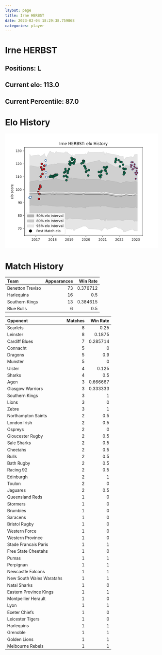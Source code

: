 ```yaml
---  
layout: page  
title: Irne HERBST  
date: 2023-02-04 18:29:38.759068  
categories: player  
---
```

# Irne HERBST

## Positions: L

## Current elo: 113.0

## Current Percentile: 87.0

# Elo History


![elo history](history_IrneHERBST.png)
# Match History


| Team             |   Appearances |   Win Rate |
|:-----------------|--------------:|-----------:|
| Benetton Treviso |            73 |   0.376712 |
| Harlequins       |            16 |   0.5      |
| Southern Kings   |            13 |   0.384615 |
| Blue Bulls       |             6 |   0.5      |

| Opponent                 |   Matches |   Win Rate |
|:-------------------------|----------:|-----------:|
| Scarlets                 |         8 |   0.25     |
| Leinster                 |         8 |   0.1875   |
| Cardiff Blues            |         7 |   0.285714 |
| Connacht                 |         5 |   0        |
| Dragons                  |         5 |   0.9      |
| Munster                  |         5 |   0        |
| Ulster                   |         4 |   0.125    |
| Sharks                   |         4 |   0.5      |
| Agen                     |         3 |   0.666667 |
| Glasgow Warriors         |         3 |   0.333333 |
| Southern Kings           |         3 |   1        |
| Lions                    |         3 |   0        |
| Zebre                    |         3 |   1        |
| Northampton Saints       |         2 |   0.5      |
| London Irish             |         2 |   0.5      |
| Ospreys                  |         2 |   0        |
| Gloucester Rugby         |         2 |   0.5      |
| Sale Sharks              |         2 |   0.5      |
| Cheetahs                 |         2 |   0.5      |
| Bulls                    |         2 |   0.5      |
| Bath Rugby               |         2 |   0.5      |
| Racing 92                |         2 |   0.5      |
| Edinburgh                |         2 |   1        |
| Toulon                   |         2 |   0        |
| Jaguares                 |         2 |   0.5      |
| Queensland Reds          |         1 |   0        |
| Stormers                 |         1 |   0        |
| Brumbies                 |         1 |   0        |
| Saracens                 |         1 |   0        |
| Bristol Rugby            |         1 |   0        |
| Western Force            |         1 |   0        |
| Western Province         |         1 |   0        |
| Stade Francais Paris     |         1 |   1        |
| Free State Cheetahs      |         1 |   0        |
| Pumas                    |         1 |   1        |
| Perpignan                |         1 |   1        |
| Newcastle Falcons        |         1 |   1        |
| New South Wales Waratahs |         1 |   1        |
| Natal Sharks             |         1 |   0        |
| Eastern Province Kings   |         1 |   1        |
| Montpellier Herault      |         1 |   0        |
| Lyon                     |         1 |   1        |
| Exeter Chiefs            |         1 |   0        |
| Leicester Tigers         |         1 |   0        |
| Harlequins               |         1 |   1        |
| Grenoble                 |         1 |   1        |
| Golden Lions             |         1 |   1        |
| Melbourne Rebels         |         1 |   1        |
